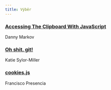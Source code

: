 ```yaml
---
title: Výběr
---
```


### [Accessing The Clipboard With JavaScript](http://tutorialzine.com/2016/10/quick-tip-accessing-the-clipboard-with-javascript/)
Danny Markov

### [Oh shit, git!](http://ohshitgit.com/)
Katie Sylor-Miller

### [cookies.js](https://github.com/franciscop/cookies.js)
Francisco Presencia
